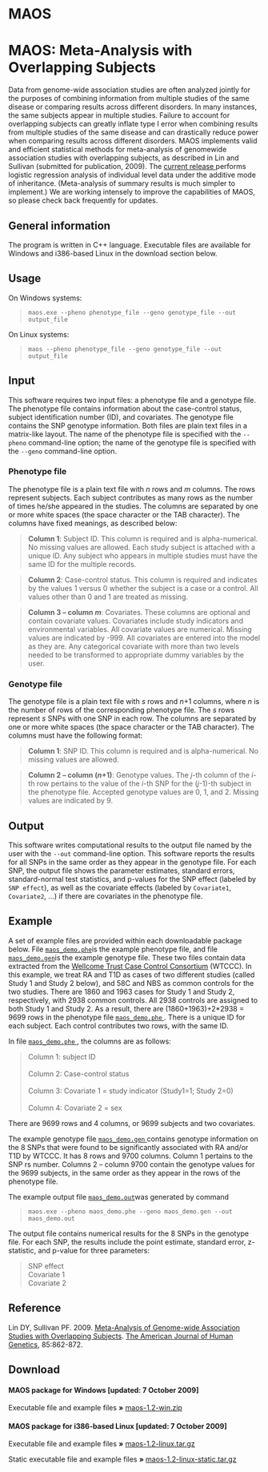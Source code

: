 # **MAOS**

# **MAOS: Meta-Analysis with Overlapping Subjects**

Data from genome-wide association studies are often analyzed jointly for the purposes of combining information from multiple studies of the same disease or comparing results across different disorders. In many instances, the same subjects appear in multiple studies. Failure to account for overlapping subjects can greatly inflate type I error when combining results from multiple studies of the same disease and can drastically reduce power when comparing results across different disorders. MAOS implements valid and efficient statistical methods for meta-analysis of genomewide association studies with overlapping subjects, as described in Lin and Sullivan (submitted for publication, 2009). The [current release ](http://dlin.web.unc.edu/software/maos/)performs logistic regression analysis of individual level data under the additive mode of inheritance. (Meta-analysis of summary results is much simpler to implement.) We are working intensely to improve the capabilities of MAOS, so please check back frequently for updates.

## **General information**

The program is written in C++ language. Executable files are available for Windows and i386-based Linux in the download section below.

## **Usage**

On Windows systems:

> `maos.exe --pheno phenotype_file --geno genotype_file --out output_file`

On Linux systems:

> `maos --pheno phenotype_file --geno genotype_file --out output_file`

## **Input**

This software requires two input files: a phenotype file and a genotype file. The phenotype file contains information about the case-control status, subject identification number (ID), and covariates. The genotype file contains the SNP genotype information. Both files are plain text files in a matrix-like layout. The name of the phenotype file is specified with the `--pheno` command-line option; the name of the genotype file is specified with the `--geno` command-line option.

### **Phenotype file**

The phenotype file is a plain text file with *n* rows and *m* columns. The rows represent subjects. Each subject contributes as many rows as the number of times he/she appeared in the studies. The columns are separated by one or more white spaces (the space character or the TAB character). The columns have fixed meanings, as described below:

> **Column 1**: Subject ID. This column is required and is alpha-numerical. No missing values are allowed. Each study subject is attached with a unique ID. Any subject who appears in multiple studies must have the same ID for the multiple records.

> **Column 2**: Case-control status. This column is required and indicates by the values 1 versus 0 whether the subject is a case or a control. All values other than 0 and 1 are treated as missing.

> **Column 3 – column *m***: Covariates. These columns are optional and contain covariate values. Covariates include study indicators and environmental variables. All covariate values are numerical. Missing values are indicated by -999. All covariates are entered into the model as they are. Any categorical covariate with more than two levels needed to be transformed to appropriate dummy variables by the user.

### **Genotype file**

The genotype file is a plain text file with *s* rows and *n*+1 columns, where *n* is the number of rows of the corresponding phenotype file. The *s* rows represent *s* SNPs with one SNP in each row. The columns are separated by one or more white spaces (the space character or the TAB character). The columns must have the following format:

> **Column 1**: SNP ID. This column is required and is alpha-numerical. No missing values are allowed.

> **Column 2 – column (*n*+1)**: Genotype values. The *j*-th column of the *i*-th row pertains to the value of the *i*-th SNP for the (*j*-1)-th subject in the phenotype file. Accepted genotype values are 0, 1, and 2. Missing values are indicated by 9.

## **Output**

This software writes computational results to the output file named by the user with the `--out` command-line option. This software reports the results for all SNPs in the same order as they appear in the genotype file. For each SNP, the output file shows the parameter estimates, standard errors, standard-normal test statistics, and p-values for the SNP effect (labeled by `SNP effect`), as well as the covariate effects (labeled by `Covariate1`, `Covariate2`, …) if there are covariates in the phenotype file.

## **Example**

A set of example files are provided within each downloadable package below. File [`maos_demo.phe`](http://dlin.web.unc.edu/wp-content/uploads/sites/1568/2011/08/maos_demo.zip)is the example phenotype file, and file [`maos_demo.gen`](http://dlin.web.unc.edu/wp-content/uploads/sites/1568/2019/05/maos_demo.zip)is the example genotype file. These two files contain data extracted from the [Wellcome Trust Case Control Consortium](http://www.wtccc.org.uk/) (WTCCC). In this example, we treat RA and T1D as cases of two different studies (called Study 1 and Study 2 below), and 58C and NBS as common controls for the two studies. There are 1860 and 1963 cases for Study 1 and Study 2, respectively, with 2938 common controls. All 2938 controls are assigned to both Study 1 and Study 2. As a result, there are (1860+1963)+2\*2938 = 9699 rows in the phenotype file [`maos_demo.phe` ](http://dlin.web.unc.edu/wp-content/uploads/sites/1568/2011/08/maos_demo.zip). There is a unique ID for each subject. Each control contributes two rows, with the same ID.

In file [`maos_demo.phe` ](http://dlin.web.unc.edu/wp-content/uploads/sites/1568/2011/08/maos_demo.zip), the columns are as follows:

> Column 1: subject ID\
> \
> Column 2: Case-control status\
> \
> Column 3: Covariate 1 = study indicator (Study1=1; Study 2=0)\
> \
> Column 4: Covariate 2 = sex

There are 9699 rows and 4 columns, or 9699 subjects and two covariates.

The example genotype file [`maos_demo.gen` ](http://dlin.web.unc.edu/wp-content/uploads/sites/1568/2011/08/maos_demo.zip)contains genotype information on the 8 SNPs that were found to be significantly associated with RA and/or T1D by WTCCC. It has 8 rows and 9700 columns. Column 1 pertains to the SNP rs number. Columns 2 – column 9700 contain the genotype values for the 9699 subjects, in the same order as they appear in the rows of the phenotype file.

The example output file [`maos_demo.out`](http://dlin.web.unc.edu/wp-content/uploads/sites/1568/2011/08/maos_demo.zip)was generated by command

> `maos.exe --pheno maos_demo.phe --geno maos_demo.gen --out maos_demo.out`

The output file contains numerical results for the 8 SNPs in the genotype file. For each SNP, the results include the point estimate, standard error, z-statistic, and p-value for three parameters:

> SNP effect\
> Covariate 1\
> Covariate 2

## **Reference**

Lin DY, Sullivan PF. 2009. [Meta-Analysis of Genome-wide Association Studies with Overlapping Subjects](https://www.ncbi.nlm.nih.gov/pubmed/20004761). [The American Journal of Human Genetics](http://www.cell.com/AJHG/home), 85:862-872.

## **Download**

#### **MAOS package for Windows \[updated: 7 October 2009\]**

Executable file and example files **»** [maos-1.2-win.zip](http://dlin.web.unc.edu/wp-content/uploads/sites/1568/2011/08/maos-1.2-win.zip)

#### **MAOS package for i386-based Linux \[updated: 7 October 2009\]**

Executable file and example files **»** [maos-1.2-linux.tar.gz](http://dlin.web.unc.edu/wp-content/uploads/sites/1568/2011/08/maos-1.2-linux.tar_.gz)

Static executable file and example files **»** [maos-1.2-linux-static.tar.gz](http://dlin.web.unc.edu/wp-content/uploads/sites/1568/2011/08/maos-1.2-linux-static.tar_.gz)
